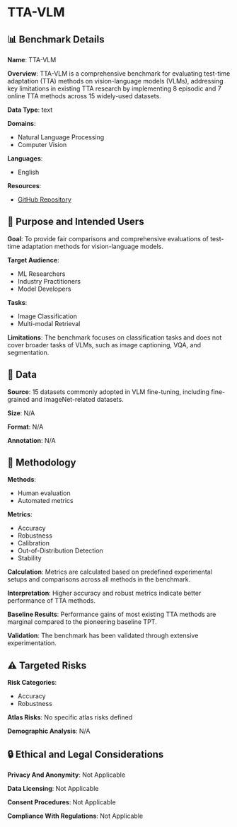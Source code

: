 # TTA-VLM

## 📊 Benchmark Details

**Name**: TTA-VLM

**Overview**: TTA-VLM is a comprehensive benchmark for evaluating test-time adaptation (TTA) methods on vision-language models (VLMs), addressing key limitations in existing TTA research by implementing 8 episodic and 7 online TTA methods across 15 widely-used datasets.

**Data Type**: text

**Domains**:
- Natural Language Processing
- Computer Vision

**Languages**:
- English

**Resources**:
- [GitHub Repository](https://github.com/TomSheng21/tta-vlm)

## 🎯 Purpose and Intended Users

**Goal**: To provide fair comparisons and comprehensive evaluations of test-time adaptation methods for vision-language models.

**Target Audience**:
- ML Researchers
- Industry Practitioners
- Model Developers

**Tasks**:
- Image Classification
- Multi-modal Retrieval

**Limitations**: The benchmark focuses on classification tasks and does not cover broader tasks of VLMs, such as image captioning, VQA, and segmentation.

## 💾 Data

**Source**: 15 datasets commonly adopted in VLM fine-tuning, including fine-grained and ImageNet-related datasets.

**Size**: N/A

**Format**: N/A

**Annotation**: N/A

## 🔬 Methodology

**Methods**:
- Human evaluation
- Automated metrics

**Metrics**:
- Accuracy
- Robustness
- Calibration
- Out-of-Distribution Detection
- Stability

**Calculation**: Metrics are calculated based on predefined experimental setups and comparisons across all methods in the benchmark.

**Interpretation**: Higher accuracy and robust metrics indicate better performance of TTA methods.

**Baseline Results**: Performance gains of most existing TTA methods are marginal compared to the pioneering baseline TPT.

**Validation**: The benchmark has been validated through extensive experimentation.

## ⚠️ Targeted Risks

**Risk Categories**:
- Accuracy
- Robustness

**Atlas Risks**:
No specific atlas risks defined

**Demographic Analysis**: N/A

## 🔒 Ethical and Legal Considerations

**Privacy And Anonymity**: Not Applicable

**Data Licensing**: Not Applicable

**Consent Procedures**: Not Applicable

**Compliance With Regulations**: Not Applicable

